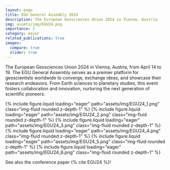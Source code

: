 ```yaml
---
layout: page
title: EGU General Assembly 2024
description: The European Geosciences Union 2024 in Vienna, Austria
img: assets/img/EGU24.png
importance: 2
category: major
related_publications: true
images:
  compare: true
  slider: true
---
```


The European Geosciences Union 2024 in Vienna, Austria, from April 14 to 19.  The EGU General Assembly serves as a premier platform for geoscientists worldwide to converge, exchange ideas, and showcase their research endeavors. From Earth sciences to planetary studies, this event fosters collaboration and innovation, nurturing the next generation of scientific pioneers.

<swiper-container keyboard="true" navigation="true" pagination="true" pagination-clickable="true" pagination-dynamic-bullets="true" rewind="true">
  <swiper-slide>{% include figure.liquid loading="eager" path="assets/img/EGU24_1.png" class="img-fluid rounded z-depth-1" %}</swiper-slide>
  <swiper-slide>{% include figure.liquid loading="eager" path="assets/img/EGU24_2.png" class="img-fluid rounded z-depth-1" %}</swiper-slide>
  <swiper-slide>{% include figure.liquid loading="eager" path="assets/img/EGU24_3.png" class="img-fluid rounded z-depth-1" %}</swiper-slide>
  <swiper-slide>{% include figure.liquid loading="eager" path="assets/img/EGU24_4.png" class="img-fluid rounded z-depth-1" %}</swiper-slide>
  <swiper-slide>{% include figure.liquid loading="eager" path="assets/img/EGU24_5.png" class="img-fluid rounded z-depth-1" %}</swiper-slide>
  <swiper-slide>{% include figure.liquid loading="eager" path="assets/img/EGU24_6.png" class="img-fluid rounded z-depth-1" %}</swiper-slide>
</swiper-container>



See also the conference paper {% cite EGU24 %}!


